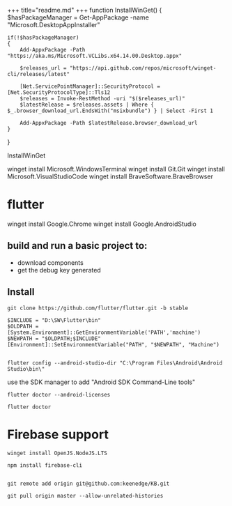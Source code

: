 +++
title="readme.md"
+++
function InstallWinGet()
{
	$hasPackageManager = Get-AppPackage -name "Microsoft.DesktopAppInstaller"

	if(!$hasPackageManager)
	{
		Add-AppxPackage -Path "https://aka.ms/Microsoft.VCLibs.x64.14.00.Desktop.appx"
		
		$releases_url = "https://api.github.com/repos/microsoft/winget-cli/releases/latest"

		[Net.ServicePointManager]::SecurityProtocol = [Net.SecurityProtocolType]::Tls12
		$releases = Invoke-RestMethod -uri "$($releases_url)"
		$latestRelease = $releases.assets | Where { $_.browser_download_url.EndsWith("msixbundle") } | Select -First 1
	
		Add-AppxPackage -Path $latestRelease.browser_download_url
	}
}

InstallWinGet


winget install Microsoft.WindowsTerminal
winget install Git.Git
winget install Microsoft.VisualStudioCode
winget install BraveSoftware.BraveBrowser


# flutter

winget install Google.Chrome
winget install Google.AndroidStudio

## build and run a basic project to:
  - download components
  - get the debug key generated


## Install

    git clone https://github.com/flutter/flutter.git -b stable

    $INCLUDE = "D:\SW\Flutter\bin"
    $OLDPATH = [System.Environment]::GetEnvironmentVariable('PATH','machine')
    $NEWPATH = "$OLDPATH;$INCLUDE"
    [Environment]::SetEnvironmentVariable("PATH", "$NEWPATH", "Machine")


    flutter config --android-studio-dir "C:\Program Files\Android\Android Studio\bin\"

use the SDK manager to add "Android SDK Command-Line tools"

    flutter doctor --android-licenses

    flutter doctor


# Firebase support
    winget install OpenJS.NodeJS.LTS

    npm install firebase-cli


    git remote add origin git@github.com:keenedge/KB.git

    git pull origin master --allow-unrelated-histories